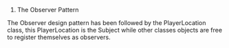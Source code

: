 
1) The Observer Pattern

The Observer design pattern has been followed by the PlayerLocation 
class, this PlayerLocation is the Subject while other classes objects
are free to register themselves as observers. 